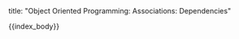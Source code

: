 <frontmatter>
title: "Object Oriented Programming: Associations: Dependencies"
</frontmatter>

{{index_body}}
